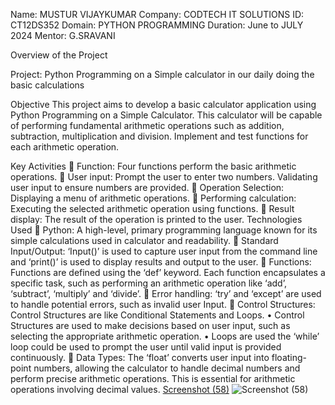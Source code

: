 Name: MUSTUR VIJAYKUMAR
Company: CODTECH IT SOLUTIONS
ID: CT12DS352
Domain: PYTHON PROGRAMMING
Duration: June to JULY 2024
Mentor: G.SRAVANI

Overview of the Project

Project: Python Programming on a Simple calculator in our daily doing the basic calculations

Objective
This project aims to develop a basic calculator application using Python Programming on a Simple Calculator. This calculator will be capable of performing fundamental arithmetic operations such as addition, subtraction, multiplication and division. Implement and test functions for each arithmetic operation.

Key Activities
	Function: Four functions perform the basic arithmetic operations.
	User input: Prompt the user to enter two numbers. Validating user input to ensure numbers are provided.
	Operation Selection: Displaying a menu of arithmetic operations.
	Performing calculation: Executing the selected arithmetic operation using functions.
	Result display: The result of the operation is printed to the user.
Technologies Used
	Python: A high-level, primary programming language known for its simple calculations used in calculator and readability.
	Standard Input/Output: ‘Input()’ is used to capture user input from the command line and ‘print()’ is used to display results and output to the user.
	Functions: Functions are defined using the ‘def’ keyword. Each function encapsulates a specific task, such as performing an arithmetic operation like ‘add’, ‘subtract’, ‘multiply’ and ‘divide’.
	Error handling: ‘try’ and ‘except’ are used to handle potential errors, such as invalid user Input.
	Control Structures: Control Structures are like Conditional Statements and Loops.
•	Control Structures are used to make decisions 
based on user input, such as selecting the appropriate arithmetic operation.
•	Loops are used the ‘while’ loop could be used to prompt the user until valid input is provided continuously.
	Data Types: The ‘float’ converts user input into floating-point numbers, allowing the calculator to handle decimal numbers and perform precise arithmetic  operations. This is essential  for arithmetic operations involving decimal values.
[Screenshot (58)](https://github.com/user-attachments/assets/b0dcbd19-f10a-40c6-8e4e-aedb0a35f6b2)
![Screenshot (58)](https://github.com/user-attachments/assets/199af263-666b-48de-b0ac-ca427c949006)
